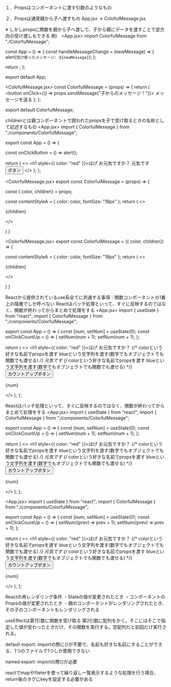 １．Propsはコンポーネントに渡す引数のようなもの

２．Propsは通常親から子へ渡すもの
App.jsx → ColofulMessage.jsx

※ しかしpropsに関数を親から子へ渡して、子から親にデータを渡すことで逆方向の受け渡しもできる
例）
<App.jsx>
import ColorfulMessage from "./ColorfulMessage";

const App = () => {
  const handleMessageChange = (newMessage) => {
    alert(`受け取ったメッセージ: ${newMessage}`);
  };

  return <ColorfulMessage sendMessage={handleMessageChange} />;
};

export default App;
<!-- ****************************************************************************** -->
<ColofulMessage.jsx>
const ColorfulMessage = (props) => {
  return (
    <button onClick={() => props.sendMessage("子からのメッセージ！")}>
      メッセージを送る
    </button>
  );
};

export default ColorfulMessage;

<!-- ****************************************************************************** -->
childrenとは親コンポーネントで囲われたpropsを子で受け取るときの名称として記述するもの
<App.jsx>
import { ColorfulMessage } from "./components/ColorfulMessage";

export const App = () => {

  const onClickButton = () => alert();
  
  return (
    <>
      <h1 style={{ color: "red" }}>ほげ</h1>
      <ColorfulMessage color="blue">お元気ですか？</ColorfulMessage> <!-- colorという好きな名前でpropsを渡す blueという文字列を渡す(数字でもオブジェクトでも関数でも渡せる) -->
      <ColorfulMessage color="green">元気です</ColorfulMessage> <!-- colorという好きな名前でpropsを渡す greenという文字列を渡す(数字でもオブジェクトでも関数でも渡せる) -->
      <button onClick={onClickButton}>ボタン</button>
    </>
  );
};


<ColorfulMessage.jsx>
export const ColorfulMessage = (props) => {
  <!-- 引数なので好きな名前で受け取れる 今回はpropsという名前で受け取る -->
  <!-- 引数のpropsの中身は{color: 'blue', message: 'お元気ですか？'} -->

  const { color, children} = props;
  <!-- prppsからcolorとchildrenを取り出すと後の記述でpropsという記述が不要になる -->

  const contentStyleA = {
    color: color,
    <!-- propsの中のcolorを使用している 省略記法によりcolorだけの1文字にすることも可能-->
    fontSize: "18px"
  };
  return (
   <>
    <p style={contentStyleA}>{children}</p>
   </>
   
  )
}

<!-- ****************************************************************************** -->

<ColorfulMessage.jsx>
export const ColorfulMessage = ({ color, children}) => {
  <!-- 上記の引数内で分割代入することによりconst { color, children} = props; の記述を不要にすることもできる -->
  const contentStyleA = {
    color: color,
    fontSize: "18px"
  };
  return (
   <>
    <p style={contentStyleA}>{children}</p>
   </>
   
  )
}

<!-- ****************************************************************************** -->
Reactから提供されているuse系全てに共通する事項：関数コンポーネントの1番上の階層でしか呼べない
Reactはバッチ処理といって、すぐに反映するのではなく、関数が終わってからまとめて処理をする
<App.jsx>
import { useState } from "react";
import { ColorfulMessage } from "./components/ColorfulMessage";

export const App = () => {
  const [num, setNum] = useState(0);
  const onClickCountUp = () => {
    setNum(num + 1); <!-- ここですぐ処理せず、関数が終わってからまとめて処理するので、下で同じ実装をしても1つの処理しか行われない -->
    setNum(num + 1);
  };
  
  return (
    <>
      <h1 style={{ color: "red" }}>ほげ</h1>
      <ColorfulMessage color="blue">お元気ですか？</ColorfulMessage> {/* colorという好きな名前でpropsを渡す blueという文字列を渡す(数字でもオブジェクトでも関数でも渡せる) */}
      <ColorfulMessage color="green">元気です</ColorfulMessage> {/* colorという好きな名前でpropsを渡す blueという文字列を渡す(数字でもオブジェクトでも関数でも渡せる) */}
      <button onClick={onClickCountUp}>カウントアップボタン</button>
      <p>{num}</p>
    </>
  );
};

<!-- ****************************************************************************** -->
Reactはバッチ処理といって、すぐに反映するのではなく、関数が終わってからまとめて処理をする
<App.jsx>
import { useState } from "react";
import { ColorfulMessage } from "./components/ColorfulMessage";

export const App = () => {
  const [num, setNum] = useState(0);
  const onClickCountUp = () => {
    setNum(num + 1); <!-- ここで処理するのではなく、関数が終わってからまとめて処理をするので、ボタン押しても1ずつしか更新されない -->
    setNum(num + 1);
  };
  
  return (
    <>
      <h1 style={{ color: "red" }}>ほげ</h1>
      <ColorfulMessage color="blue">お元気ですか？</ColorfulMessage> {/* colorという好きな名前でpropsを渡す blueという文字列を渡す(数字でもオブジェクトでも関数でも渡せる) */}
      <ColorfulMessage color="green">元気です</ColorfulMessage> {/* colorという好きな名前でpropsを渡す blueという文字列を渡す(数字でもオブジェクトでも関数でも渡せる) */}
      <button onClick={onClickCountUp}>カウントアップボタン</button>
      <p>{num}</p>
    </>
  );
};

<!-- ****************************************************************************** -->
<App.jsx>
import { useState } from "react";
import { ColorfulMessage } from "./components/ColorfulMessage";

export const App = () => {
  const [num, setNum] = useState(0);
  const onClickCountUp = () => {
    setNum((prev) => prev + 1); <!-- set関数の引数に関数を入れると引数に現在のnumの値が入る。引数なので名称は好きなものを指定することはできる。これにより今現在の値を使用することができ、処理もこの時に行われる -->
    setNum((prev) => prev + 1); <!-- よって2ずつ値が更新される  -->
  };
  
  return (
    <>
      <h1 style={{ color: "red" }}>ほげ</h1>
      <ColorfulMessage color="blue">お元気ですか？</ColorfulMessage> {/* colorという好きな名前でpropsを渡す blueという文字列を渡す(数字でもオブジェクトでも関数でも渡せる) */}
      <ColorfulMessage color="green">元気です</ColorfulMessage> {/* colorという好きな名前でpropsを渡す blueという文字列を渡す(数字でもオブジェクトでも関数でも渡せる) */}
      <button onClick={onClickCountUp}>カウントアップボタン</button>
      <p>{num}</p>
    </>
  );
};

<!-- ****************************************************************************** -->
Reactの再レンダリング条件
・Stateの値が変更されたとき
・コンポーネントのPropsの値が変更されたとき
・親のコンポーネントがレンダリングされたとき、その子のコンポーネントもレンダリングされる


<!-- ****************************************************************************** -->
useEffectは第1引数に関数を受け取る
第2引数に配列をかく。そこにはそこで指定した値が変わったときだけ、その関数を実行する。空配列だと初回だけ実行される。

<!-- ****************************************************************************** -->
default export: importの際に{}が不要で、名前も好きな名前にすることができる、1つのファイルで1つしか使用できない

named export: importの際{}が必要

<!-- ****************************************************************************** -->
reactでmapやfileterを使って繰り返し一覧表示するような処理を行う場合、return後のタグにkeyを設定する必要がある

<!-- ****************************************************************************** -->